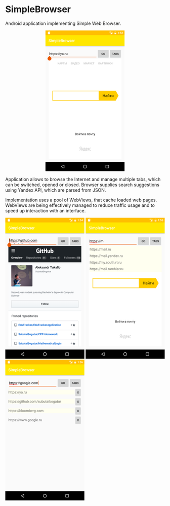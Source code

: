 # SimpleBrowser
Android application implementing Simple Web Browser. 

<p align="center">
<img float="center" src="screenshots/Screenshot_1498085578.png" width="250" alt="" />
</p>

Application allows to browse the Internet and manage multiple tabs, which can be switched, opened or closed. 
Browser supplies search suggestions using Yandex API, which are parsed from JSON. 

Implementation uses a pool of WebViews, that cache loaded web pages. WebViews are being effectively managed 
to reduce traffic usage and to speed up interaction with an interface.






<p align="сenter">
<img float="center" src="screenshots/Screenshot_1498085695.png" width="250"/>
<img float="center" src="screenshots/Screenshot_1498085733.png" width="250"/>
<img float="right" src="screenshots/Screenshot_1498085797.png" width="250"/>
</p>
